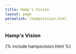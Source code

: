 ```yaml
---
title: Hamp's Vision
layout: page
permalink: /hampsvision.html
---
```


### Hamp's Vision

{% include hampsvision.html %}